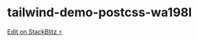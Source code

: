 # tailwind-demo-postcss-wa198l

[Edit on StackBlitz ⚡️](https://stackblitz.com/edit/tailwind-demo-postcss-wa198l)